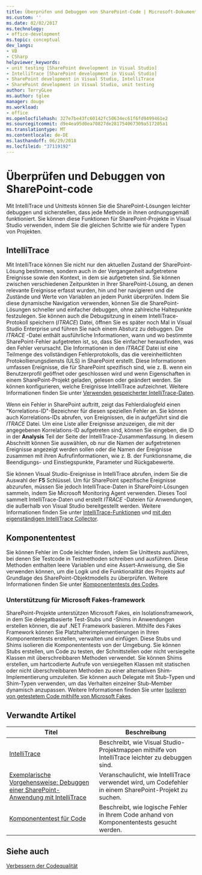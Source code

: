 ```yaml
---
title: Überprüfen und Debuggen von SharePoint-Code | Microsoft-Dokumentation
ms.custom: ''
ms.date: 02/02/2017
ms.technology:
- office-development
ms.topic: conceptual
dev_langs:
- VB
- CSharp
helpviewer_keywords:
- unit testing [SharePoint development in Visual Studio]
- IntelliTrace [SharePoint development in Visual Studio]
- SharePoint development in Visual Studio, IntelliTrace
- SharePoint development in Visual Studio, unit testing
author: TerryGLee
ms.author: tglee
manager: douge
ms.workload:
- office
ms.openlocfilehash: 327e7be43fc60142fc50634ec61f6fd9499461e2
ms.sourcegitcommit: d9e4ea95d0ea70827de281754067309a517205a1
ms.translationtype: MT
ms.contentlocale: de-DE
ms.lasthandoff: 06/29/2018
ms.locfileid: "37119192"
---
```

# <a name="verify-and-debug-sharepoint-code"></a>Überprüfen und Debuggen von SharePoint-code
Mit IntelliTrace und Unittests können Sie die SharePoint-Lösungen leichter debuggen und sicherstellen, dass jede Methode in ihnen ordnungsgemäß funktioniert. Sie können diese Funktionen für SharePoint-Projekte in Visual Studio verwenden, indem Sie die gleichen Schritte wie für andere Typen von Projekten.

## <a name="intellitrace"></a>IntelliTrace
Mit IntelliTrace können Sie nicht nur den aktuellen Zustand der SharePoint-Lösung bestimmen, sondern auch in der Vergangenheit aufgetretene Ereignisse sowie den Kontext, in dem sie aufgetreten sind. Sie können zwischen verschiedenen Zeitpunkten in Ihrer SharePoint-Lösung, an denen relevante Ereignisse erfasst wurden, hin und her navigieren und die Zustände und Werte von Variablen an jedem Punkt überprüfen. Indem Sie diese dynamische Navigation verwenden, können Sie die SharePoint-Lösungen schneller und einfacher debuggen, ohne zahlreiche Haltepunkte festzulegen. Sie können auch die Debugsitzung in einem IntelliTrace-Protokoll speichern (*ITRACE*) Datei, öffnen Sie es später noch Mal in Visual Studio Enterprise und führen Sie nach einem Absturz zu debuggen. Die *ITRACE* -Datei enthält ausführliche Informationen, wann und wo bestimmte SharePoint-Fehler aufgetreten ist, so, dass Sie einfacher herausfinden, was den Fehler verursacht. Die Informationen in den *ITRACE* Datei ist eine Teilmenge des vollständigen Fehlerprotokolls, das die vereinheitlichten Protokollierungsdiensts (ULS) in SharePoint erstellt. Diese Informationen umfassen Ereignisse, die für SharePoint spezifisch sind, wie z. B. wenn ein Benutzerprofil geöffnet oder geschlossen wird und wenn Eigenschaften in einem SharePoint-Projekt geladen, gelesen oder geändert werden. Sie können konfigurieren, welche Ereignisse IntelliTrace aufzeichnet. Weitere Informationen finden Sie unter [Verwenden gespeicherter IntelliTrace-Daten](/visualstudio/debugger/using-saved-intellitrace-data).

Wenn ein Fehler in SharePoint auftritt, zeigt das Fehlerdialogfeld einen "Korrelations-ID"-Bezeichner für diesen speziellen Fehler an. Sie können auch Korrelations-IDs abrufen, von Ereignissen, die in aufgeführt sind die *ITRACE* Datei. Um eine Liste aller Ereignisse anzuzeigen, die mit der angegebenen Korrelations-ID aufgetreten sind, können Sie eingeben, die ID in der **Analysis** Teil der Seite der IntelliTrace-Zusammenfassung. In diesem Abschnitt können Sie auswählen, ob nur die Namen der aufgetretenen Ereignisse angezeigt werden sollen oder die Namen der Ereignisse zusammen mit ihren Aufrufinformationen, wie z. B. der Funktionsname, die Beendigungs- und Einstiegspunkte, Parameter und Rückgabewerte.

Sie können Visual Studio-Ereignisse in IntelliTrace abrufen, indem Sie die Auswahl der **F5** Schlüssel. Um für SharePoint spezifische Ereignisse abzurufen, müssen Sie jedoch IntelliTrace-Daten in SharePoint-Lösungen sammeln, indem Sie Microsoft Monitoring Agent verwenden. Dieses Tool sammelt IntelliTrace-Daten und erstellt *ITRACE* -Dateien für Anwendungen, die außerhalb von Visual Studio bereitgestellt werden. Weitere Informationen finden Sie unter [IntelliTrace-Funktionen](/visualstudio/debugger/intellitrace-features) und [mit den eigenständigen IntelliTrace Collector](/visualstudio/debugger/using-the-intellitrace-stand-alone-collector).

## <a name="unit-test"></a>Komponententest
Sie können Fehler im Code leichter finden, indem Sie Unittests ausführen, bei denen Sie Testcode in Testmethoden schreiben und ausführen. Diese Methoden enthalten leere Variablen und eine Assert-Anweisung, die Sie verwenden können, um die Logik und die Funktionalität des Projekts auf Grundlage des SharePoint-Objektmodells zu überprüfen. Weitere Informationen finden Sie unter [Komponententests des Codes](/visualstudio/test/unit-test-your-code).

### <a name="support-for-microsoft-fakes-framework"></a>Unterstützung für Microsoft Fakes-framework
SharePoint-Projekte unterstützen Microsoft Fakes, ein Isolationsframework, in dem Sie delegatbasierte Test-Stubs und -Shims in Anwendungen erstellen können, die auf .NET Framework basieren. Mithilfe des Fakes Framework können Sie Platzhalterimplementierungen in Ihren Komponententests erstellen, verwalten und einfügen. Diese Stubs und Shims isolieren die Komponententests von der Umgebung. Sie können Stubs erstellen, um Code zu testen, der Schnittstellen oder nicht versiegelte Klassen mit überschreibbaren Methoden verwendet. Sie können Shims erstellen, um hartcodierte Aufrufe von versiegelten Klassen mit statischen oder nicht überschreibbaren Methoden zu einer alternativen Shim-Implementierung umzuleiten. Sie können auch Delegate mit Stub-Typen und Shim-Typen verwenden, um das Verhalten einzelner Stub-Member dynamisch anzupassen. Weitere Informationen finden Sie unter [Isolieren von getestetem Code mithilfe von Microsoft Fakes](/visualstudio/test/isolating-code-under-test-with-microsoft-fakes).

## <a name="related-articles"></a>Verwandte Artikel

|Titel|Beschreibung|
|-----------|-----------------|
|[IntelliTrace](/visualstudio/debugger/intellitrace)|Beschreibt, wie Visual Studio-Projektmappen mithilfe von IntelliTrace leichter zu debuggen sind.|
|[Exemplarische Vorgehensweise: Debuggen einer SharePoint-Anwendung mit IntelliTrace](../sharepoint/walkthrough-debugging-a-sharepoint-application-by-using-intellitrace.md)|Veranschaulicht, wie IntelliTrace verwendet wird, um Codefehler in einem SharePoint-Projekt zu suchen.|
|[Komponententest für Code](/visualstudio/test/unit-test-your-code)|Beschreibt, wie logische Fehler in Ihrem Code anhand von Komponententests gesucht werden.|

## <a name="see-also"></a>Siehe auch
[Verbessern der Codequalität](/visualstudio/test/improve-code-quality)
